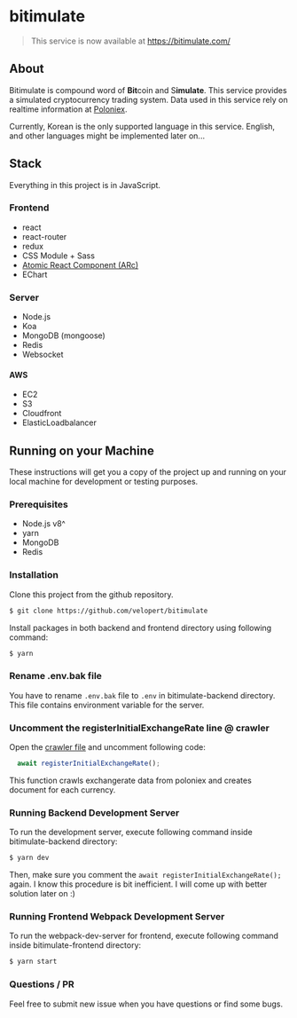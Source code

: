 # bitimulate

> This service is now available at https://bitimulate.com/

## About

Bitimulate is compound word of **Bit**coin and S**imulate**. This service provides a simulated cryptocurrency trading system. Data used in this service rely on realtime information at [Poloniex](https://poloniex.com).

Currently, Korean is the only supported language in this service. English, and other languages might be implemented later on...

## Stack

Everything in this project is in JavaScript. 

### Frontend

- react
- react-router
- redux
- CSS Module + Sass
- [Atomic React Component (ARc)](https://arc.js.org)
- EChart

### Server

- Node.js
- Koa
- MongoDB (mongoose)
- Redis
- Websocket

#### AWS
- EC2
- S3
- Cloudfront
- ElasticLoadbalancer

## Running on your Machine

These instructions will get you a copy of the project up and running on your local machine for development or testing purposes.

### Prerequisites
- Node.js v8^
- yarn
- MongoDB
- Redis

### Installation
Clone this project from the github repository.

```bash
$ git clone https://github.com/velopert/bitimulate
```

Install packages in both backend and frontend directory using following command:

```bash
$ yarn
```

### Rename .env.bak file

You have to rename `.env.bak` file to `.env` in bitimulate-backend directory. This file contains environment variable for the server.

### Uncomment the registerInitialExchangeRate line @ crawler

Open the [crawler file](https://github.com/velopert/bitimulate/blob/master/bitimulate-backend/src/crawler/index.js#L15) and uncomment following code:

```javascript
  await registerInitialExchangeRate();
```
This function crawls exchangerate data from poloniex and creates document for each currency.

### Running Backend Development Server

To run the development server, execute following command inside bitimulate-backend directory:

```bash
$ yarn dev
```

Then, make sure you comment the `await registerInitialExchangeRate();` again. I know this procedure is bit inefficient. I will come up with better solution later on :)

### Running Frontend Webpack Development Server

To run the webpack-dev-server for frontend, execute following command inside bitimulate-frontend directory:

```bash
$ yarn start
```

### Questions / PR

Feel free to submit new issue when you have questions or find some bugs.